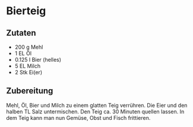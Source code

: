 # Bierteig

## Zutaten

- 200 g Mehl
- 1 EL Öl
- 0.125 l Bier (helles)
- 5 EL Milch
- 2 Stk Ei(er)

## Zubereitung

Mehl, Öl, Bier und Milch zu einem glatten Teig verrühren.
Die Eier und den halben TL Salz untermischen.
Den Teig ca. 30 Minuten quellen lassen. In dem Teig kann man nun Gemüse, Obst und Fisch frittieren.
